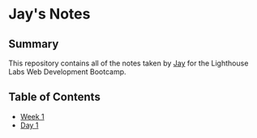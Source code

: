 # Jay's Notes
## Summary

This repository contains all of the notes taken by [Jay](https://github.com/jkteare) for the Lighthouse Labs Web Development Bootcamp.

## Table of Contents
* [Week 1](/Week_1)
 * [Day 1](/Week_1/Day_1)
